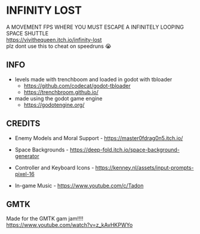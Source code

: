 # INFINITY LOST 
A MOVEMENT FPS WHERE YOU MUST ESCAPE A INFINITELY LOOPING SPACE SHUTTLE
<br>https://vivithequeen.itch.io/infinity-lost
<br>plz dont use this to cheat on speedruns :sob:
## INFO
- levels made with trenchboom and loaded in godot with tbloader
  - https://github.com/codecat/godot-tbloader
  - https://trenchbroom.github.io/
- made using the godot game engine
  - https://godotengine.org/
## CREDITS 
- Enemy Models and Moral Support - https://master0fdrag0n5.itch.io/

- Space Backgrounds - https://deep-fold.itch.io/space-background-generator

- Controller and Keyboard Icons - https://kenney.nl/assets/input-prompts-pixel-16

- In-game Music - https://www.youtube.com/c/Tadon
## GMTK
Made for the GMTK gam jam!!!!
<br>https://www.youtube.com/watch?v=z_kAvHKPWYo
